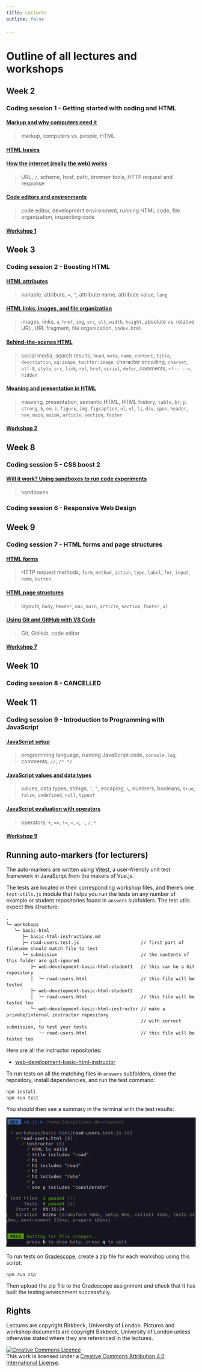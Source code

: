 ```yaml
---
title: Lectures
outline: false

---
```


<script setup>
  import { data as outline } from './outline.data.js'
</script>

# Outline of all lectures and workshops



## Week 2
### Coding session 1 - Getting started with coding and HTML
#### [Markup and why computers need it](markup-and-why-computers-need-it.md)

> markup, computers vs. people, HTML

#### [HTML basics](html-basics.md)



#### [How the internet (really the web) works](how-the-internet-works.md)

> URL, `/`, scheme, host, path, browser tools, HTTP request and response

#### [Code editors and environments](code-editors-and-environments.md)

> code editor, development environment, running HTML code, file organization, inspecting code

#### [Workshop 1](workshop-1.md)

## Week 3
### Coding session 2 - Boosting HTML
#### [HTML attributes](html-attributes.md)

> variable, attribute, `=`, `"`, attribute name, attribute value, `lang`

#### [HTML links, images, and file organization](html-links-images-and-file-organization.md)

> images, links, `a`, `href`, `img`, `src`, `alt`, `width`, `height`, absolute vs. relative URL, URL fragment, file organization, `index.html`

#### [Behind-the-scenes HTML](behind-the-scenes-html.md)

> social media, search results, `head`, `meta`, `name`, `content`, `title`, `description`, `og:image`, `twitter:image`, character encoding, `charset`, `utf-8`, `style`, `src`, `link`, `rel`, `href`, `script`, `defer`, comments, `<!-- -->`, `hidden`

#### [Meaning and presentation in HTML](meaning-and-presentation-in-html.md)

> meaning, presentation, semantic HTML, HTML history, `table`, `br`, `p`, `strong`, `b`, `em`, `i`, `figure`, `img`, `figcaption`, `ul`, `ol`, `li`, `div`, `span`, `header`, `nav`, `main`, `aside`, `article`, `section`, `footer`

#### [Workshop 2](workshop-2.md)

## Week 8
### Coding session 5 - CSS boost 2

#### [Will it work? Using sandboxes to run code experiments](will-it-work-using-sandboxes-to-test-code.md)
> sandboxes

### Coding session 6 - Responsive Web Design

## Week 9
### Coding session 7 - HTML forms and page structures

#### [HTML forms](html-forms.md)
> HTTP request methods, `form`, `method`, `action`, `type`, `label`, `for`, `input`, `name`, `button`

#### [HTML page structures](html-page-structures.md)
> layouts, `body`, `header`, `nav`, `main`, `article`, `section`, `footer`, `ul`

#### [Using Git and GitHub with VS Code](using-git-and-github.md)
> Git, GitHub, code editor

#### [Workshop 7](workshop-7.md)

## Week 10
### Coding session 8 - CANCELLED

## Week 11
### Coding session 9 - Introduction to Programming with JavaScript

#### [JavaScript setup](javascript-setup.md)
> programming language, running JavaScript code, `console.log`, comments, `//`, `/* */`

#### [JavaScript values and data types](javascript-values-and-data-types.md)
> values, data types, strings, `'`, `"`, escaping, `\`, numbers, booleans, `true`, `false`, `undefined`, `null`, `typeof`

#### [JavaScript evaluation with operators](javascript-evaluation-with-operators.md)
> operators, `+`, `==`, `!=`, `<`, `>`, `-`, `/`, `*`

#### [Workshop 9](https://github.com/Birkbeck2/wdux2223-workshop-js-values)

## Running auto-markers (for lecturers)

The auto-markers are written using [Vitest](https://vitest.dev/),
a user-friendly unit test framework in JavaScript from the makers of
Vue.js.

The tests are located in their corresponding workshop files, and there’s
one `test-utils.js` module that helps you run the tests on any
number of example or student repositories found in `answers`
subfolders. The test utils expect this structure:

```
.
└─ workshops
   └─ basic-html
      ├─ basic-html-instructions.md
      ├─ road-users.test.js                       // first part of filename should match file to test
      └─ submission                               // the contents of this folder are git-ignored
         ├─ web-development-basic-html-student1   // this can be a Git repository
         │  └─ road-users.html                    // this file will be tested
         ├─ web-development-basic-html-student2
         │  └─ road-users.html                    // this file will be tested too
         └─ web-development-basic-html-instructor // make a private/internal instructor repository
            │                                     // with correct submission, to test your tests
            └─ road-users.html                    // this file will be tested too
```

Here are all the instructor repositories:

- [web-development-basic-html-instructor](https://github.com/Birkbeck2/web-development-basic-html-instructor)

To run tests on all the matching files in `answers` subfolders, clone the repository, install dependencies, and run the test command:

```shell
npm install
npm run test
```

You should then see a summary in the terminal with the test results:

![Vitest results](lectures/images/vitest-report.png)

To run tests on
[Gradescope](https://gradescope-autograders.readthedocs.io/en/latest/),
create a zip file for each workshop using this script:

```shell
npm run zip
```

Then upload the zip file to the Gradescope assignment and check that it
has built the testing environment successfully.

## Rights

Lectures are copyright Birkbeck, University of London. Pictures and
workshop documents are copyright Birkbeck, University of London unless
otherwise stated where they are referenced in the lectures.

<a rel="license" href="http://creativecommons.org/licenses/by/4.0/"><img alt="Creative Commons Licence" src="https://i.creativecommons.org/l/by/4.0/88x31.png" /></a><br />This work is licensed under a <a rel="license" href="http://creativecommons.org/licenses/by/4.0/">Creative Commons Attribution 4.0 International License</a>.
